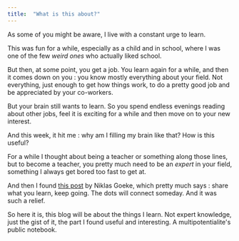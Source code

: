 ```yaml
---
title:  "What is this about?"
---
```

As some of you might be aware, I live with a constant urge to learn.

This was fun for a while, especially as a child and in school, where I was one of the few *weird ones* who actually liked school.

But then, at some point, you get a job. You learn again for a while, and then it comes down on you : you know mostly everything about your field. Not everything, just enough to get how things work, to do a pretty good job and be appreciated by your co-workers.

But your brain still wants to learn. So you spend endless evenings reading about other jobs, feel it is exciting for a while and then move on to your new interest.

And this week, it hit me : why am I filling my brain like that? How is this useful?

For a while I thought about being a teacher or something along those lines, but to become a teacher, you pretty much need to be an *expert* in your field, something I always get bored too fast to get at.

And then I found [this post](https://betterhumans.coach.me/are-you-a-multipotentialite-confessions-from-a-man-with-obsessive-learning-disorder-82e400df53d3) by Niklas Goeke, which pretty much says : share what you learn, keep going. The dots will connect someday. And it was such a relief.

So here it is, this blog will be about the things I learn. Not expert knowledge, just the gist of it, the part I found useful and interesting. A multipotentialite's public notebook.
